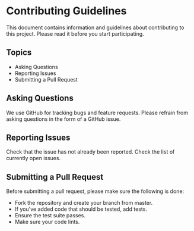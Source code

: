 # Contributing Guidelines

This document contains information and guidelines about contributing to this project. Please read it before you start participating.

## Topics

* Asking Questions
* Reporting Issues
* Submitting a Pull Request

## Asking Questions

We use GitHub for tracking bugs and feature requests. Please refrain from asking questions in the form of a GitHub issue.

## Reporting Issues

Check that the issue has not already been reported. Check the list of currently open issues.

## Submitting a Pull Request

Before submitting a pull request, please make sure the following is done:

* Fork the repository and create your branch from master.
* If you've added code that should be tested, add tests.
* Ensure the test suite passes.
* Make sure your code lints.


